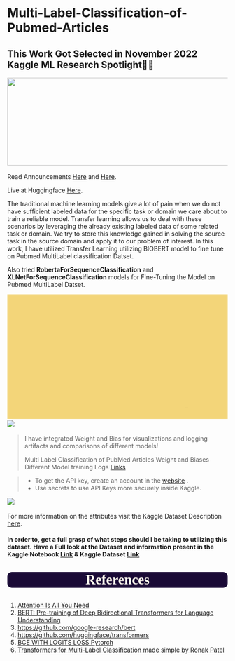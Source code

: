 # Multi-Label-Classification-of-Pubmed-Articles
## This Work Got Selected in November 2022 Kaggle ML Research Spotlight🎉🎉
<img src="https://gitlab.com/Owaiskhan9654/Multi-Label-Classification-of-Pubmed-Articles/-/raw/main/Kaggle%20ML%20Research%20Spotlight%20Winners2.JPG" height=200px width=700px>

Read Announcements [Here](https://www.kaggle.com/discussions/general/370095) and [Here](https://www.kaggle.com/kaggle-ml-research-spotlight-winners). 


Live at Huggingface [Here](https://huggingface.co/spaces/owaiskha9654/Multi-Label-Classification-of-Pubmed-Articles). 

The traditional machine learning models give a lot of pain when we do not have sufficient labeled data for the specific task or domain we care about to train a reliable model.  Transfer learning allows us to deal with these scenarios by leveraging the already existing labeled data of some related task or domain. We try to store this knowledge gained in solving the source task in the source domain and apply it to our problem of interest.  In this work, I have utilized Transfer Learning utilizing BIOBERT model to fine tune on Pubmed MultiLabel classification Datset.  

Also tried **RobertaForSequenceClassification** and **XLNetForSequenceClassification** models for Fine-Tuning the Model on Pubmed MultiLabel Datset.


<img src="https://raw.githubusercontent.com/Owaiskhan9654/DigiGene/main/Paper%20Night%20Design.gif">


<img src="https://camo.githubusercontent.com/dd842f7b0be57140e68b2ab9cb007992acd131c48284eaf6b1aca758bfea358b/68747470733a2f2f692e696d6775722e636f6d2f52557469567a482e706e67">

> I have integrated Weight and Bias for visualizations and logging artifacts and comparisons of different models!
> 
> Multi Label Classification of PubMed Articles Weight and Biases Different Model training Logs [Links](https://wandb.ai/owaiskhan9515/Multi%20Label%20Classification%20of%20PubMed%20Articles%20(Paper%20Night%20Presentation))



> - To get the API key, create an account in the [website](https://wandb.ai/site) .
> - Use secrets to use API Keys more securely inside Kaggle. 

<img src="https://gitlab.com/Owaiskhan9654/Gene-Sequence-Primer/-/raw/main/BioAsq.JPG">

For more information on the attributes visit the Kaggle Dataset Description [here](https://www.kaggle.com/datasets/owaiskhan9654/pubmed-multilabel-text-classification).


#### In order to, get a full grasp of what steps should I be taking to utilizing this dataset. Have a Full look at the Dataset and information present in the Kaggle Notebook  [Link](https://www.kaggle.com/code/owaiskhan9654/multi-label-classification-of-pubmed-articles) & Kaggle Dataset [Link](https://www.kaggle.com/datasets/owaiskhan9654/pubmed-multilabel-text-classification)


## <p style="background-color:#1a0a36;font-family:newtimeroman;color:#FFF9ED;font-size:150%;text-align:center;border-radius:10px 10px;"> References</p>
1. [Attention Is All You Need](https://arxiv.org/abs/1706.03762)
2. [BERT: Pre-training of Deep Bidirectional Transformers for Language Understanding](https://arxiv.org/abs/1810.04805)
2. https://github.com/google-research/bert
3. https://github.com/huggingface/transformers
4. [BCE WITH LOGITS LOSS Pytorch](https://pytorch.org/docs/stable/generated/torch.nn.BCEWithLogitsLoss.html#torch.nn.BCEWithLogitsLoss)
5. [Transformers for Multi-Label Classification made simple by 
Ronak Patel](https://towardsdatascience.com/transformers-for-multilabel-classification-71a1a0daf5e1)



